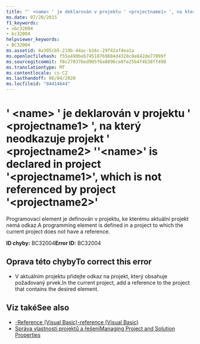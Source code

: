 ```yaml
---
title: "' <name> ' je deklarován v projektu ' <projectname1> ', na který neodkazuje projekt ' <projectname2> '"
ms.date: 07/20/2015
f1_keywords:
- vbc32004
- bc32004
helpviewer_keywords:
- BC32004
ms.assetid: 8a305cb5-219b-44ac-b16c-29f42af4ea1a
ms.openlocfilehash: f55e490beb74518769884d4328c8e842de77099f
ms.sourcegitcommit: f8c270376ed905f6a8896ce0fe25b4f4b38ff498
ms.translationtype: MT
ms.contentlocale: cs-CZ
ms.lasthandoff: 06/04/2020
ms.locfileid: "84414644"
---
```

# <a name="name-is-declared-in-project-projectname1-which-is-not-referenced-by-project-projectname2"></a><span data-ttu-id="7ec02-102">' \<name> ' je deklarován v projektu ' \<projectname1> ', na který neodkazuje projekt ' \<projectname2> '</span><span class="sxs-lookup"><span data-stu-id="7ec02-102">'\<name>' is declared in project '\<projectname1>', which is not referenced by project '\<projectname2>'</span></span>
<span data-ttu-id="7ec02-103">Programovací element je definován v projektu, ke kterému aktuální projekt nemá odkaz.</span><span class="sxs-lookup"><span data-stu-id="7ec02-103">A programming element is defined in a project to which the current project does not have a reference.</span></span>  
  
 <span data-ttu-id="7ec02-104">**ID chyby:** BC32004</span><span class="sxs-lookup"><span data-stu-id="7ec02-104">**Error ID:** BC32004</span></span>  
  
## <a name="to-correct-this-error"></a><span data-ttu-id="7ec02-105">Oprava této chyby</span><span class="sxs-lookup"><span data-stu-id="7ec02-105">To correct this error</span></span>  
  
- <span data-ttu-id="7ec02-106">V aktuálním projektu přidejte odkaz na projekt, který obsahuje požadovaný prvek.</span><span class="sxs-lookup"><span data-stu-id="7ec02-106">In the current project, add a reference to the project that contains the desired element.</span></span>  
  
## <a name="see-also"></a><span data-ttu-id="7ec02-107">Viz také</span><span class="sxs-lookup"><span data-stu-id="7ec02-107">See also</span></span>

- [<span data-ttu-id="7ec02-108">-Reference (Visual Basic)</span><span class="sxs-lookup"><span data-stu-id="7ec02-108">-reference (Visual Basic)</span></span>](../reference/command-line-compiler/reference.md)
- [<span data-ttu-id="7ec02-109">Správa vlastností projektů a řešení</span><span class="sxs-lookup"><span data-stu-id="7ec02-109">Managing Project and Solution Properties</span></span>](/visualstudio/ide/managing-project-and-solution-properties)
